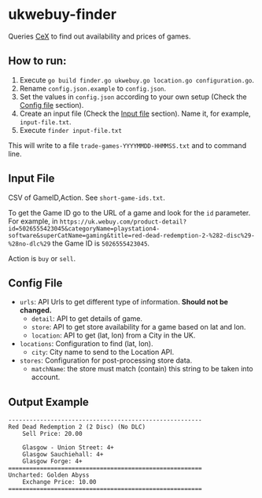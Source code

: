 # ukwebuy-finder
Queries [CeX](https://uk.webuy.com/) to find out availability and prices of games.

## How to run:
1. Execute `go build finder.go ukwebuy.go location.go configuration.go`.
2. Rename `config.json.example` to `config.json`.
3. Set the values in `config.json` according to your own setup (Check the [Config file](#config-file) section).
4. Create an input file (Check the [Input file](#input-file) section). Name it, for example, `input-file.txt`.
5. Execute `finder input-file.txt`

This will write to a file `trade-games-YYYYMMDD-HHMMSS.txt` and to command line.

## Input File

CSV of GameID,Action. See `short-game-ids.txt`.

To get the Game ID go to the URL of a game and look for the `id` parameter.
For example, in `https://uk.webuy.com/product-detail?id=5026555423045&categoryName=playstation4-software&superCatName=gaming&title=red-dead-redemption-2-%282-disc%29-%28no-dlc%29` the Game ID is `5026555423045`.

Action is `buy` or `sell`.

## Config File

- `urls`: API Urls to get different type of information. **Should not be changed.**
  - `detail`: API to get details of game.
  - `store`: API to get store availability for a game based on lat and lon.
  - `location`: API to get (lat, lon) from a City in the UK.
- `locations`: Configuration to find (lat, lon).
  - `city`: City name to send to the Location API.
- `stores`: Configuration for post-processing store data.
  - `matchName`: the store must match (contain) this string to be taken into account.

## Output Example

```
-------------------------------------------------------
Red Dead Redemption 2 (2 Disc) (No DLC)
    Sell Price: 20.00

    Glasgow - Union Street: 4+
    Glasgow Sauchiehall: 4+
    Glasgow Forge: 4+
=======================================================
Uncharted: Golden Abyss
    Exchange Price: 10.00
=======================================================
```

